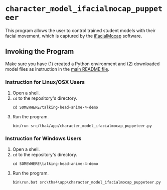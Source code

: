 # `character_model_ifacialmocap_puppeteer`

This program allows the user to control trained student models with their facial movement, which is captured by the [iFacialMocap](https://www.ifacialmocap.com/) software.

## Invoking the Program

Make sure you have (1) created a Python environment and (2) downloaded model files as instruction in the [main README file](../README.md).

### Instruction for Linux/OSX Users

1. Open a shell.
2. `cd` to the repository's directory.
   ```
   cd SOMEWHERE/talking-head-anime-4-demo
   ```
3. Run the program.
   ```
   bin/run src/tha4/app/character_model_ifacialmocap_puppeteer.py
   ```   

### Instruction for Windows Users

1. Open a shell.
2. `cd` to the repository's directory.
   ```
   cd SOMEWHERE\talking-head-anime-4-demo
   ```
3. Run the program.
   ```
   bin\run.bat src\tha4\app\character_model_ifacialmocap_puppeteer.py
   ```
